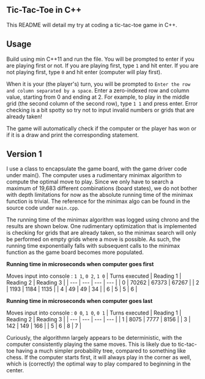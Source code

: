 ## Tic-Tac-Toe in C++ ##
This README will detail my try at coding a tic-tac-toe game in C++. 

## Usage ##
Build using min C++11 and run the file. You will be prompted to enter if you are playing first or not. If you are playing first, type `1` and hit enter. If you are not playing first, type `0` and hit enter (computer will play first). 

When it is your (the player's) turn, you will be prompted to `Enter the row and column separated by a space`. Enter a zero-indexed row and column value, starting from 0 and ending at 2. For example, to play in the middle grid (the second column of the second row), type `1 1` and press enter. Error checking is a bit spotty so try not to input invalid numbers or grids that are already taken!

The game will automatically check if the computer or the player has won or if it is a draw and print the corresponding statement.

## Version 1 ##
I use a class to encapsulate the game board, with the game driver code under main(). The computer uses a rudimentary minimax algorithm to compute the optimal move to play. Since we only have to search a maximum of 19,683 different combinations (board states), we do not bother with depth limitations for now as the absolute running time of the minimax function is trivial. The reference for the minimax algo can be found in the source code under `main.cpp`.

The running time of the minimax algorithm was logged using chrono and the results are shown below. One rudimentary optimization that is implemented is checking for grids that are already taken, so the minimax search will only be performed on empty grids where a move is possible. As such, the running time exponentially falls with subsequent calls to the minimax function as the game board becomes more populated.

**Running time in microseconds when computer goes first**

Moves input into console : `1 1`, `0 2`, `1 0`
| Turns executed | Reading 1 | Reading 2 | Reading 3 |
| --- | --- | --- | --- |
| 0 | 70262 | 67373 | 67267 |
| 2 | 1193 | 1184 | 1135 |
| 4 | 49 | 49 | 34 |
| 6 | 5 | 5 | 6 |

**Running time in microseconds when computer goes last**

Moves input into console : `0 0`, `1 0`, `0 1`
| Turns executed | Reading 1 | Reading 2 | Reading 3 |
| --- | --- | --- | --- |
| 1 | 8075 | 7777 | 8156 |
| 3 | 142 | 149 | 166 |
| 5 | 6 | 8 | 7 |


Curiously, the algorithmn largely appears to be deterministic, with the computer consistently playing the same moves. This is likely due to tic-tac-toe having a much simpler probability tree, compared to something like chess. If the computer starts first, it will always play in the corner as well, which is (correctly) the optimal way to play compared to beginning in the center.

